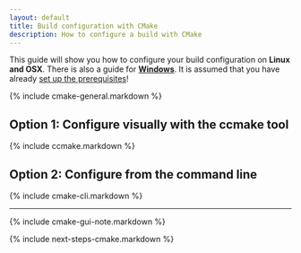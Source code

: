 ```yaml
---
layout: default
title: Build configuration with CMake
description: How to configure a build with CMake
---
```


<p class="intro">This guide will show you how to configure your build configuration on <strong>Linux and OSX</strong>. There is also a guide for <strong><a href="{{site.baseurl}}/win-configure-cmake">Windows</a></strong>. It is assumed that you have already <a href="{{site.baseurl}}/prerequisites-redirect">set up the prerequisites</a>!</p>

{% include cmake-general.markdown %}

## <span class="step">Option 1:</span> Configure visually with the ccmake tool ##

{% include ccmake.markdown %}

## <span class="step">Option 2:</span> Configure from the command line ##

{% include cmake-cli.markdown %}

----

{% include cmake-gui-note.markdown %}

{% include next-steps-cmake.markdown %}